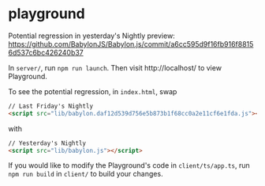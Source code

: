 # playground

Potential regression in yesterday's Nightly preview: https://github.com/BabylonJS/Babylon.js/commit/a6cc595d9f16fb916f88156d537c6bc426240b37

In `server/`, run `npm run launch`. Then visit http://localhost/ to view Playground.

To see the potential regression, in `index.html`, swap

```html
// Last Friday's Nightly
<script src="lib/babylon.daf12d539d756e5b873b1f68cc0a2e11cf6e1fda.js"></script>
```

with

```html
// Yesterday's Nightly
<script src="lib/babylon.js"></script>
```

If you would like to modify the Playground's code in `client/ts/app.ts`, run `npm run build` in `client/` to build your changes.
